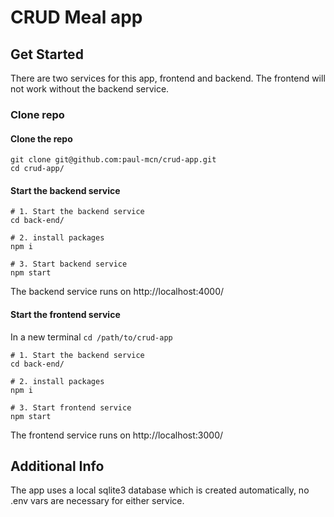 # CRUD Meal app
## Get Started
There are two services for this app, frontend and backend. The frontend will not work without the backend service. 

### Clone repo
#### Clone the repo
```
git clone git@github.com:paul-mcn/crud-app.git
cd crud-app/
```

#### Start the backend service
```
# 1. Start the backend service
cd back-end/

# 2. install packages
npm i

# 3. Start backend service
npm start
```
The backend service runs on http://localhost:4000/

#### Start the frontend service
In a new terminal `cd /path/to/crud-app`
```
# 1. Start the backend service
cd back-end/

# 2. install packages
npm i

# 3. Start frontend service
npm start
```
The frontend service runs on http://localhost:3000/

## Additional Info
The app uses a local sqlite3 database which is created automatically, no .env vars are necessary for either service.

